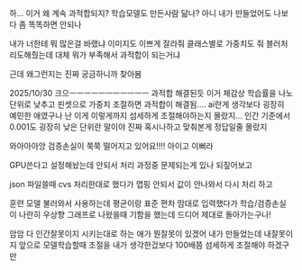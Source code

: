 하... 이거 왜 계속 과적합되지?
학습모델도 만든사람 닮나?
아니 내가 만들었어도 나보다 좀 똑똑하면 안되나

내가 너한테 뭐 많은걸 바랬냐
이미지도 이쁘게 잘라줘
클래스별로 가중치도 줘
블러처리도해줬는데 대체 뭐가 부족해서 과적합이 되는거냐

근데 왜그런지는 진짜 궁금하니까 찾아봄

2025/10/30
크으ㅡㅡㅡㅡㅡㅡㅡㅡㅡㅡㅡ 과적합 해결된듯
이거 체감상 학습률을 나노단위로 낮추고 핀셋으로 가중치 조절하면 과적합이 해결됨....
ai란게 생각보다 굉장히 예민한 애였구나
난 이게 이렇게까지 섬세하게 조절해야하는지 몰랐지...
인간 기준에서 0.001도 굉장히 낮은 단위란 말이야
진짜 혹시나하고 맞춰본게 정답일줄 몰랐지

와아아아앙 검증손실이 쭉쭉 떨어지고 있어요!!!! 아이고 이뻐라

GPU쓴다고 설정해놨는데 안되서 처리 과정중 문제되는게 있나 되짚어보고

json 파일쓸때 cvs 처리한대로 했다가 맵핑 안되서 값이 안나와서 다시 처리 하고

훈련 모델 불러와서 사용하는데 평균이랑 표준 편차 맘대로 입력했다가 학습/검증손실이 나란히
우상향 그래프로 나왔을때 기함을 했는데 드디어 제대로 돌아가는구나!

암암 다 인간잘못이지 시키는대로 하는 애가 뭔잘못이 있겠어 내가 만들었는데 내잘못이지
앞으로 모델학습할때 조절을 내가 생각한겄보다 100배쯤 섬세하게 조절해야 하겠구만
